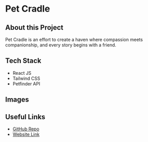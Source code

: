 # Pet Cradle

## About this Project
Pet Cradle is an effort to create a haven where compassion meets companionship, and every story begins with a friend.

## Tech Stack
- React JS
- Tailwind CSS
- Petfinder API

## Images


## Useful Links
- [GitHub Repo](https://github.com/Adm-2005/Pet-Cradle-Website)
- [Website Link](https://petcradle.onrender.com)
